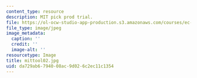 ```yaml
---
content_type: resource
description: MIT pick prod trial.
file: https://ol-ocw-studio-app-production.s3.amazonaws.com/courses/ec-s06-design-for-demining-spring-2007/da729ab6794008ac9d026c2ec11c1354_mittool02.jpg
file_type: image/jpeg
image_metadata:
  caption: ''
  credit: ''
  image-alt: ''
resourcetype: Image
title: mittool02.jpg
uid: da729ab6-7940-08ac-9d02-6c2ec11c1354
---
```

